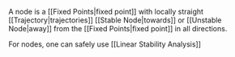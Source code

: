 A node is a [[Fixed Points|fixed point]] with locally straight [[Trajectory|trajectories]] [[Stable Node|towards]] or [[Unstable Node|away]] from the [[Fixed Points|fixed point]] in all directions. 

For nodes, one can safely use [[Linear Stability Analysis]]